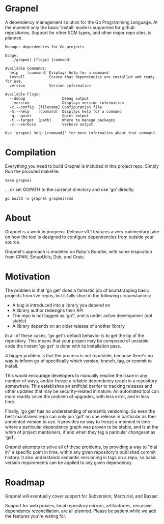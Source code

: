Grapnel
=======

A dependency management solution for the Go Programming Language.  At the moment
only the basic 'install' mode is supported for github repositories.  Support for
other SCM types, and other major repo sites, is planned.

```
Manages dependencies for Go projects

Usage:
   ./grapnel [flags] [command]

Available Commands:
  help    [command] Displays help for a command                              
  install           Ensure that dependencies are installed and ready for use.
  version           Version information                                      

Available Flags:
  --debug                 Debug output                
  --version               Displays version information
  -c,--config  [filename] Configuration file          
  -h,--help    [command]  Displays help for a command 
  -q,--quiet              Quiet output                
  -t,--target  [path]     Where to manage packages    
  -v,--verbose            Verbose output              

Use 'grapnel help [command]' for more information about that command.
```

Compilation
===========

Everything you need to build Grapnel is included in this project repo.  Simply
Run the provided makefile:

```
make grapnel
```

... or set GOPATH to the currenct directory and use 'go' directly:

```
go build -o grapnel grapnel/cmd
```

About
=====

Grapnel is a work in progress. Release v0.1 features a very rudimentary take on
how the tool is designed to configure dependencies from outside your source.

Grapnel's approach is modeled on Ruby's Bundler, with some inspiration from
CPAN, SetupUtils, Dub, and Crate.

Motivation
==========

The problem is that 'go get' does a fantastic job of bootstrapping basic 
projects from live repos, but it falls short in the following circumstances:

* A bug is introduced into a library you depend on
* A library author redesigns their API
* The repo is not tagged as 'go1', and is under active development (not stable)
* A library depends on an older release of another library

In all of these cases, 'go get's default behavior is to get the tip of the 
repository.  This means that your project may be composed of unstable code the
instant 'go get' is done with its installation pass.

A bigger problem is that the process is not repatable, because there's no way
to inform go of specifically which version, branch, tag, or commit to install.

This would encourage developers to manually resolve the issue in any number 
of ways, and/or freeze a reliable dependency graph in a repository somewhere.
This establishes an artificial barrier to tracking releases and other updates
that may be security-related in nature.  An automated tool can more readily
solve the problem of upgrades, with less error, and in less time.

Finally, 'go get' has no understanding of semantic versioning.  So even the
best maintained repo can only pin 'go1' on one release in particular as
their annointed version to use.  It provides no way to freeze a moment in
time where a particular dependency graph was proven to be stable, and is 
at the whim of project mantainers, if and when they tag a paricular changeset
as 'go1'.

Grapnel attempts to solve all of these problems, by providing a way to
"dial in" a specific point in time, within any given repository's published
commit history.  It also understands semantic versioning in tags on a repo,
so basic version requirements can be applied to any given dependency.

Roadmap
=======

Grapnel will eventually cover support for Subversion, Mercurial, and Bazaar.

Support for web proxies, local repository mirrors, artifactories, recursive
dependency reconciliation, are all planned.  Please be patient while we
add the features you're wating for.
